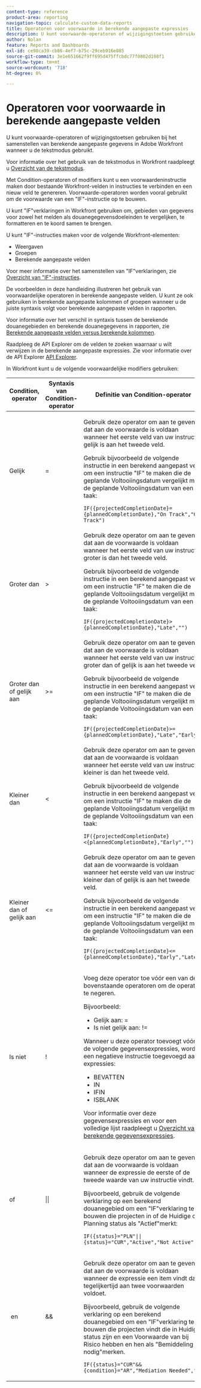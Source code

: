 ```yaml
---
content-type: reference
product-area: reporting
navigation-topic: calculate-custom-data-reports
title: Operatoren voor voorwaarde in berekende aangepaste expressies
description: U kunt voorwaarde-operatoren of wijzigingstoetsen gebruiken bij het samenstellen van berekende aangepaste gegevens in Adobe Workfront wanneer u de tekstmodus gebruikt.
author: Nolan
feature: Reports and Dashboards
exl-id: ce98ca39-cb86-4ef7-b75c-29ceb916e885
source-git-commit: 3e1e651662f9ff695d475ffcbdc77f0802d108f1
workflow-type: tm+mt
source-wordcount: '718'
ht-degree: 0%

---
```


# Operatoren voor voorwaarde in berekende aangepaste velden

U kunt voorwaarde-operatoren of wijzigingstoetsen gebruiken bij het samenstellen van berekende aangepaste gegevens in Adobe Workfront wanneer u de tekstmodus gebruikt.

Voor informatie over het gebruik van de tekstmodus in Workfront raadpleegt u [Overzicht van de tekstmodus](../../../reports-and-dashboards/reports/text-mode/understand-text-mode.md).

Met Condition-operatoren of modifiers kunt u een voorwaardeninstructie maken door bestaande Workfront-velden in instructies te verbinden en een nieuw veld te genereren. Voorwaarde-operatoren worden vooral gebruikt om de voorwaarde van een &quot;IF&quot;-instructie op te bouwen.

U kunt &quot;IF&quot;verklaringen in Workfront gebruiken om, gebieden van gegevens voor zowel het melden als douanegegevensdoeleinden te vergelijken, te formatteren en te koord samen te brengen.

U kunt &quot;IF&quot;-instructies maken voor de volgende Workfront-elementen:

* Weergaven
* Groepen
* Berekende aangepaste velden

Voor meer informatie over het samenstellen van &quot;IF&quot;verklaringen, zie [Overzicht van &quot;IF&quot;-instructies](../../../reports-and-dashboards/reports/calc-cstm-data-reports/if-statements-overview.md).

De voorbeelden in deze handleiding illustreren het gebruik van voorwaardelijke operatoren in berekende aangepaste velden. U kunt ze ook gebruiken in berekende aangepaste kolommen of groepen wanneer u de juiste syntaxis volgt voor berekende aangepaste velden in rapporten.

Voor informatie over het verschil in syntaxis tussen de berekende douanegebieden en berekende douanegegevens in rapporten, zie [Berekende aangepaste velden versus berekende kolommen](../../../reports-and-dashboards/reports/calc-cstm-data-reports/calculated-custom-fields-calculated-columns.md).

Raadpleeg de API Explorer om de velden te zoeken waarnaar u wilt verwijzen in de berekende aangepaste expressies. Zie voor informatie over de API Explorer [API Explorer](../../../wf-api/general/api-explorer.md).

In Workfront kunt u de volgende voorwaardelijke modifiers gebruiken:

<table style="table-layout:auto"> 
 <col> 
 <col> 
 <col> 
 <thead> 
  <tr> 
   <th>Condition, operator</th> 
   <th>Syntaxis van Condition-operator</th> 
   <th>Definitie van Condition-operator</th> 
  </tr> 
 </thead> 
 <tbody> 
  <tr> 
   <td>Gelijk</td> 
   <td>= </td> 
   <td> <p>Gebruik deze operator om aan te geven dat aan de voorwaarde is voldaan wanneer het eerste veld van uw instructie gelijk is aan het tweede veld.</p> <p>Gebruik bijvoorbeeld de volgende instructie in een berekend aangepast veld om een instructie "IF" te maken die de geplande Voltooiingsdatum vergelijkt met de geplande Voltooiingsdatum van een taak: </p><p><code>IF({projectedCompletionDate}={plannedCompletionDate},"On Track","Off Track")</code></p> </td> 
  </tr> 
  <tr> 
   <td>Groter dan </td> 
   <td>&gt; </td> 
   <td>Gebruik deze operator om aan te geven dat aan de voorwaarde is voldaan wanneer het eerste veld van uw instructie groter is dan het tweede veld. <p>Gebruik bijvoorbeeld de volgende instructie in een berekend aangepast veld om een instructie "IF" te maken die de geplande Voltooiingsdatum vergelijkt met de geplande Voltooiingsdatum van een taak: </p><p><code>IF({projectedCompletionDate}&gt;{plannedCompletionDate},"Late","")</code></p></td> 
  </tr> 
  <tr> 
   <td>Groter dan of gelijk aan </td> 
   <td>&gt;= </td> 
   <td>Gebruik deze operator om aan te geven dat aan de voorwaarde is voldaan wanneer het eerste veld van uw instructie groter dan of gelijk is aan het tweede veld. <p>Gebruik bijvoorbeeld de volgende instructie in een berekend aangepast veld om een instructie "IF" te maken die de geplande Voltooiingsdatum vergelijkt met de geplande Voltooiingsdatum van een taak: </p><p><code>IF({projectedCompletionDate}&gt;={plannedCompletionDate},"Late","Early")</code></p></td> 
  </tr> 
  <tr> 
   <td>Kleiner dan </td> 
   <td>&lt; </td> 
   <td>Gebruik deze operator om aan te geven dat aan de voorwaarde is voldaan wanneer het eerste veld van uw instructie kleiner is dan het tweede veld. <p>Gebruik bijvoorbeeld de volgende instructie in een berekend aangepast veld om een instructie "IF" te maken die de geplande Voltooiingsdatum vergelijkt met de geplande Voltooiingsdatum van een taak: </p><p><code>IF({projectedCompletionDate}&lt;{plannedCompletionDate},"Early","")</code></p></td> 
  </tr> 
  <tr> 
   <td>Kleiner dan of gelijk aan </td> 
   <td>&lt;= </td> 
   <td>Gebruik deze operator om aan te geven dat aan de voorwaarde is voldaan wanneer het eerste veld van uw instructie kleiner dan of gelijk is aan het tweede veld. <p>Gebruik bijvoorbeeld de volgende instructie in een berekend aangepast veld om een instructie "IF" te maken die de geplande Voltooiingsdatum vergelijkt met de geplande Voltooiingsdatum van een taak: </p><p><code>IF({projectedCompletionDate}&lt;={plannedCompletionDate},"Early","Late")</code></p></td> 
  </tr> 
  <tr> 
   <td>Is niet </td> 
   <td>! </td> 
   <td> <p>Voeg deze operator toe vóór een van de bovenstaande operatoren om de operator te negeren. </p> <p>Bijvoorbeeld: </p> 
    <ul> 
     <li>Gelijk aan: = </li> 
     <li>Is niet gelijk aan: != </li> 
    </ul> <p>Wanneer u deze operator toevoegt vóór de volgende gegevensexpressies, wordt een negatieve instructie toegevoegd aan expressies: </p> 
    <ul> 
     <li>BEVATTEN </li> 
     <li>IN </li> 
     <li>IFIN </li> 
     <li>ISBLANK </li> 
    </ul> <p>Voor informatie over deze gegevensexpressies en voor een volledige lijst raadpleegt u <a href="../../../reports-and-dashboards/reports/calc-cstm-data-reports/calculated-data-expressions.md" class="MCXref xref">Overzicht van berekende gegevensexpressies</a>. </p> </td> 
  </tr> 
  <tr> 
   <td>of </td> 
   <td>|| </td> 
   <td> <p>Gebruik deze operator om aan te geven dat aan de voorwaarde is voldaan wanneer de expressie de eerste of de tweede waarde van uw instructie vindt. </p> <p>Bijvoorbeeld, gebruik de volgende verklaring op een berekend douanegebied om een "IF"verklaring te bouwen die projecten in of de Huidige of Planning status als "Actief"merkt: </p><p><code>IF({status}="PLN"||{status}="CUR","Active","Not Active")</code></p> </td> 
  </tr> 
  <tr> 
   <td> en </td> 
   <td>&amp;&amp; </td> 
   <td> <p>Gebruik deze operator om aan te geven dat aan de voorwaarde is voldaan wanneer de expressie een item vindt dat tegelijkertijd aan twee voorwaarden voldoet. </p> <p>Bijvoorbeeld, gebruik de volgende verklaring op een berekend douanegebied om een "IF"verklaring te bouwen die projecten vindt die in Huidige status zijn en een Voorwaarde van bij Risico hebben en hen als "Bemiddeling nodig"merken. </p><p><code>IF({status}="CUR"&&{condition}="AR","Mediation Needed","")</code></p> </td> 
  </tr> 
 </tbody> 
</table>
